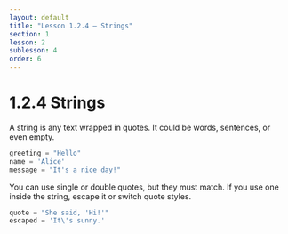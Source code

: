 ```yaml
---
layout: default
title: "Lesson 1.2.4 – Strings"
section: 1
lesson: 2
sublesson: 4
order: 6
---
```


# 1.2.4 Strings

A string is any text wrapped in quotes. It could be words, sentences, or even empty.

```python
greeting = "Hello"
name = 'Alice'
message = "It's a nice day!"
```

You can use single or double quotes, but they must match. If you use one inside the string, escape it or switch quote styles.

```python
quote = "She said, 'Hi!'"
escaped = 'It\'s sunny.'
```
